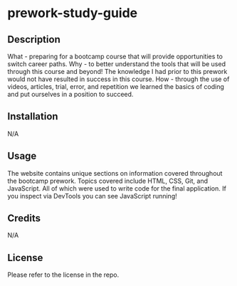 # prework-study-guide

## Description

What - preparing for a bootcamp course that will provide opportunities to switch career paths.
Why - to better understand the tools that will be used through this course and beyond! The knowledge I had prior to this prework would not have resulted in success in this course.
How - through the use of videos, articles, trial, error, and repetition we learned the basics of coding and put ourselves in a position to succeed. 

## Installation

N/A

## Usage

The website contains unique sections on information covered throughout the bootcamp prework. Topics covered include HTML, CSS, Git, and JavaScript. All of which were used to write code for the final application. If you inspect via DevTools you can see JavaScript running!

## Credits

N/A

## License

Please refer to the license in the repo.
